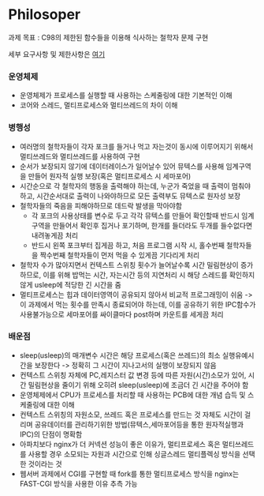 # Philosoper

과제 목표 : C98의 제한된 함수들을 이용해 식사하는 철학자 문제 구현

세부 요구사항 및 제한사항은 [여기](https://github.com/dudcks0994/Philosoper/blob/main/subject.md)

### 운영체제
- 운영체제가 프로세스를 실행할 때 사용하는 스케줄링에 대한 기본적인 이해
- 코어와 스레드, 멀티프로세스와 멀티쓰레드의 차이 이해

### 병행성
- 여러명의 철학자들이 각자 포크를 들거나 먹고 자는것이 동시에 이루어지기 위해서 멀티쓰레드와 멀티쓰레드를 사용하여 구현
- 순서가 보장되지 않기에 데이터레이스가 일어날수 있어 뮤텍스를 사용해 임계구역을 만들어 원자적 실행 보장(혹은 멀티프로세스 시 세마포어)
- 시간순으로 각 철학자의 행동을 출력해야 하는데, 누군가 죽었을 때 출력이 멈춰야하고, 시간순서대로 출력이 나와야하므로 모든 출력부도 뮤텍스로 원자성 보장
- 철학자들의 죽음을 피해야하므로 데드락 발생을 막아야함
  - 각 포크의 사용상태를 변수로 두고 각각 뮤텍스를 만들어 확인할때 반드시 임계구역을 만들어서 확인후 집거나 포기하며, 한개를 들더라도 두개를 들수없다면 내려놓게끔 처리
  - 반드시 왼쪽 포크부터 집게끔 하고, 처음 프로그램 시작 시, 홀수번째 철학자들을 짝수번째 철학자들이 먼저 먹을 수 있게끔 기다리게 처리
- 철학자 수가 많아지면서 컨텍스트 스위칭 횟수가 늘어날수록 시간 밀림현상이 증가하므로, 이를 위해 밥먹는 시간, 자는시간 등의 지연처리 시 해당 스레드를 확인하지 않게 usleep에 적당한 긴 시간을 줌
- 멀티프로세스는 힙과 데이터영역이 공유되지 않아서 비교적 프로그래밍이 쉬움 -> 이 과제에서 먹는 횟수를 만족시 종료되어야 하는데, 이를 공유하기 위한 IPC함수가 사용불가능으로 세마포어를 싸이클마다 post하며 카운트를 세게끔 처리

### 배운점
- sleep(usleep)의 매개변수 시간은 해당 프로세스(혹은 쓰레드)의 최소 실행유예시간을 보장한다 -> 정확히 그 시간이 지나고서의 실행이 보장되지 않음
- 컨텍스트 스위칭 자체에 PC,레지스터 값 변경 등에 따른 자원(시간)소모가 있어, 시간 밀림현상을 줄이기 위해 오히려 sleep(usleep)에 조금더 긴 시간을 주어야 함
- 운영체제에서 CPU가 프로세스를 처리할 때 사용하는 PCB에 대한 개념 습득 및 스케줄링에 대한 이해
- 컨텍스트 스위칭의 자원소모, 쓰레드 혹은 프로세스를 만드는 것 자체도 시간이 걸리며 공유데이터를 관리하기위한 방법(뮤텍스,세마포어등을 통한 원자적실행과 IPC)의 단점이 명확함
- 아파치보다 nginx가 더 커넥션 성능이 좋은 이유가, 멀티프로세스 혹은 멀티쓰레드를 사용할 경우 소모되는 자원과 시간으로 인해 싱글스레드 멀티플렉싱 방식을 선택한 것이라는 것
- 웹서버 과제에서 CGI를 구현할 때 fork를 통한 멀티프로세스 방식을 nginx는 FAST-CGI 방식을 사용한 이유 추측 가능

